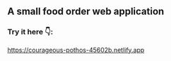## A small food order web application
### Try it here 👇:
https://courageous-pothos-45602b.netlify.app
